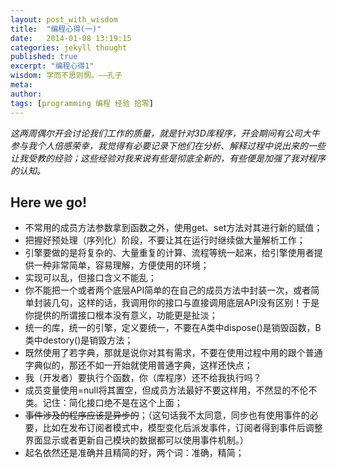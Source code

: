 ```yaml
---
layout: post_with_wisdom
title:  "编程心得(一)"
date:   2014-01-08 13:19:15
categories: jekyll thought
published: true
excerpt: "编程心得1"
wisdom: 学而不思则惘。——孔子
meta: 
author: 
tags: [programming 编程 经验 拾零]
---
```


*这两周偶尔开会讨论我们工作的质量，就是针对3D库程序，开会期间有公司大牛参与我个人倍感荣幸，我觉得有必要记录下他们在分析、解释过程中说出来的一些让我受教的经验；这些经验对我来说有些是彻底全新的，有些便是加强了我对程序的认知。*

## Here we go!

* 不常用的成员方法参数拿到函数之外，使用get、set方法对其进行新的赋值；
* 把握好预处理（序列化）阶段，不要让其在运行时继续做大量解析工作；
* 引擎要做的是将复杂的、大量重复的计算、流程等统一起来，给引擎使用者提供一种非常简单，容易理解，方便使用的环境；
* 实现可以乱，但接口含义不能乱；
* 你不能把一个或者两个底层API简单的在自己的成员方法中封装一次，或者简单封装几句，这样的话，我调用你的接口与直接调用底层API没有区别！于是你提供的所谓接口根本没有意义，功能更是扯淡；
* 统一的库，统一的引擎，定义要统一，不要在A类中dispose()是销毁函数，B类中destory()是销毁方法；
* 既然使用了若字典，那就是说你对其有需求，不要在使用过程中用的跟个普通字典似的，那还不如一开始就使用普通字典，这样还快点；
* 我（开发者）要执行个函数，你（库程序）还不给我执行吗？
* 成员变量使用=null将其置空，但成员方法最好不要这样用，不然显的不伦不类。记住：简化接口绝不是在这个上面；
* ~~事件涉及的程序应该是异步的~~；（这句话我不太同意，同步也有使用事件的必要，比如在发布订阅者模式中，模型变化后派发事件，订阅者得到事件后调整界面显示或者更新自己模块的数据都可以使用事件机制。）
* 起名依然还是准确并且精简的好，两个词：准确，精简；


